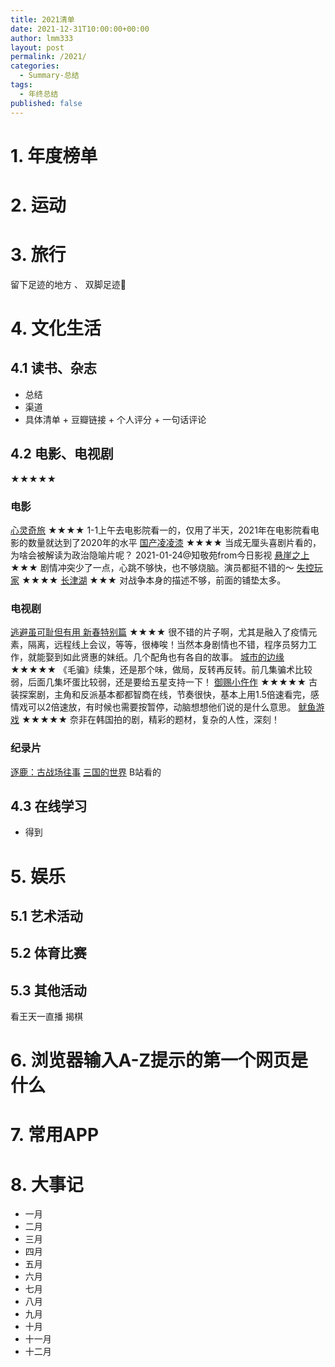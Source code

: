 ```yaml
---
title: 2021清单
date: 2021-12-31T10:00:00+00:00
author: lmm333
layout: post
permalink: /2021/
categories:
  - Summary-总结
tags:
  - 年终总结
published: false
---
```


# 1. 年度榜单
 
# 2. 运动

# 3. 旅行

留下足迹的地方 、 双脚足迹👣 


# 4. 文化生活
## 4.1 读书、杂志
- 总结
- 渠道
- 具体清单 + 豆瓣链接 + 个人评分 + 一句话评论
## 4.2 电影、电视剧
★★★★★
### 电影
[心灵奇旅](https://movie.douban.com/subject/24733428/) ★★★★ 1-1上午去电影院看一的，仅用了半天，2021年在电影院看电影的数量就达到了2020年的水平
[国产凌凌漆](https://movie.douban.com/subject/1307739/) ★★★★ 当成无厘头喜剧片看的，为啥会被解读为政治隐喻片呢？ 2021-01-24@知敬苑from今日影视
[悬崖之上](https://movie.douban.com/subject/32493124/) ★★★ 剧情冲突少了一点，心跳不够快，也不够烧脑。演员都挺不错的～
[失控玩家](https://movie.douban.com/subject/30337388/) ★★★★ 
[长津湖](https://movie.douban.com/subject/25845392/) ★★★ 对战争本身的描述不够，前面的铺垫太多。

### 电视剧
[逃避虽可耻但有用 新春特别篇](https://movie.douban.com/subject/35211578/) ★★★★ 很不错的片子啊，尤其是融入了疫情元素，隔离，远程线上会议，等等，很棒唉！当然本身剧情也不错，程序员努力工作，就能娶到如此贤惠的妹纸。几个配角也有各自的故事。
[城市的边缘](https://movie.douban.com/subject/33438451/) ★★★★★ 《毛骗》续集，还是那个味，做局，反转再反转。前几集骗术比较弱，后面几集坏蛋比较弱，还是要给五星支持一下！
[御赐小仵作](https://movie.douban.com/subject/32581207/) ★★★★★ 古装探案剧，主角和反派基本都都智商在线，节奏很快，基本上用1.5倍速看完，感情戏可以2倍速放，有时候也需要按暂停，动脑想想他们说的是什么意思。
[鱿鱼游戏](https://movie.douban.com/subject/34812928/) ★★★★★ 奈非在韩国拍的剧，精彩的题材，复杂的人性，深刻！

### 纪录片
[逐鹿：古战场往事](https://movie.douban.com/subject/35231699/)
[三国的世界](https://movie.douban.com/subject/30283302/) B站看的

## 4.3 在线学习
- 得到

# 5. 娱乐
## 5.1 艺术活动
## 5.2 体育比赛
## 5.3 其他活动

看王天一直播
揭棋

# 6. 浏览器输入A-Z提示的第一个网页是什么


# 7. 常用APP

# 8. 大事记
- 一月
- 二月
- 三月
- 四月
- 五月
- 六月
- 七月
- 八月
- 九月
- 十月
- 十一月
- 十二月
